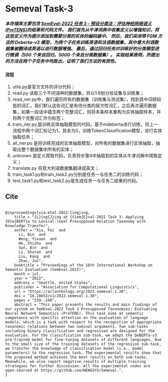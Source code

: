 # Semeval Task-3



##### 本存储库主要包含 [SemEval-2022 任务 3 - 预设分类法：评估神经网络语义 (PreTENS)](https://sites.google.com/view/semeval2022-pretens/)的结果和代码文件。 我们首先从牛津词典中收集定义以增强知识，将这些定义作为提示添加到需要分类的实体的编码器中。 然后，我们采用带 FGM 方法的 Deberta-v3 模型，为两个子任务训练英语和法语数据集，其中意大利语数据集被翻译成英语以进行数据增强。 最后，通过回归任务对训练好的分类模型进行微调（500 个来自回归，5000 个来自分类数据集）。 实验结果表明，所提出的方法在两个子任务中均胜出，证明了我们方法的有效性。



#### 流程

1. utils.py是官方文件的评分代码；
2. read.py 读取三个不同语种的数据集，并以1:8划分验证集与训练集；
3. read_ner.py中，我们遍历所有的数据集（训练集与测试集），找到其中词频较低的词汇，我们默认这些词汇是有待分类的层次性词汇，之后再次遍历数据集，如果一段话中蕴含两个完整词汇，则将本条样本重构为实体抽取样本，并将两个完整词汇作为标签；
4. train_ner.py,是训练实体抽取模型的代码，基于mdeberta进行训练，将上一流程中两个词汇标记为1，其余为0，训练TokenClassification模型，进行实体抽取任务；
5. all_ner.pu 是将训练完成的实体抽取模型，对所有的数据集进行实体抽取，抽取出整个数据集中所有的实体；
6.    unknown  是定义爬取代码，负责将步骤4中抽取到的实体从牛津词典中爬取定义；
7.  translate.py 将意大利语数据集翻译成英文；
8. train_task1.py和train_task2.py分别是任务一与任务二的训练代码；
9. test_task1.py和test_task2.py是生成任务一与任务二结果的代码。

## Cite
```

@inproceedings{xia-etal-2022-lingjing,
    title = "{L}ing{J}ing at {S}em{E}val-2022 Task 3: Applying {D}e{BERT}a to Lexical-level Presupposed Relation Taxonomy with Knowledge Transfer",
    author = "Xia, Fei  and
      Li, Bin  and
      Weng, Yixuan  and
      He, Shizhu  and
      Sun, Bin  and
      Li, Shutao  and
      Liu, Kang  and
      Zhao, Jun",
    booktitle = "Proceedings of the 16th International Workshop on Semantic Evaluation (SemEval-2022)",
    month = jul,
    year = "2022",
    address = "Seattle, United States",
    publisher = "Association for Computational Linguistics",
    url = "https://aclanthology.org/2022.semeval-1.30",
    doi = "10.18653/v1/2022.semeval-1.30",
    pages = "239--246",
    abstract = "This paper presents the results and main findings of our system on SemEval-2022 Task 3 Presupposed Taxonomies: Evaluating Neural Network Semantics (PreTENS). This task aims at semantic competence with specific attention on the evaluation of language models, which is a task with respect to the recognition of appropriate taxonomic relations between two nominal arguments. Two sub-tasks including binary classification and regression are designed for the evaluation. For the classification sub-task, we adopt the DeBERTa-v3 pre-trained model for fine-tuning datasets of different languages. Due to the small size of the training datasets of the regression sub-task, we transfer the knowledge of classification model (i.e., model parameters) to the regression task. The experimental results show that the proposed method achieves the best results on both sub-tasks. Meanwhile, we also report negative results of multiple training strategies for further discussion. All the experimental codes are open-sourced at https://github.com/WENGSYX/Semeval.",
}
```
